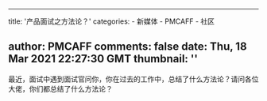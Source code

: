 
---
title: '产品面试之方法论？'
categories: 
    - 新媒体
    - PMCAFF
    - 社区

author: PMCAFF
comments: false
date: Thu, 18 Mar 2021 22:27:30 GMT
thumbnail: ''
---

<div>   
最近，面试中遇到面试官问你，你在过去的工作中，总结了什么方法论？请问各位大佬，你们都总结了什么方法论？  
</div>
            